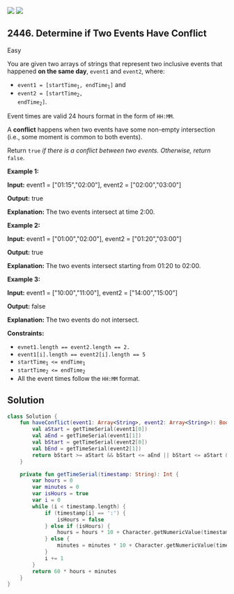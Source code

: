 [![](https://img.shields.io/github/stars/javadev/LeetCode-in-Kotlin?label=Stars&style=flat-square)](https://github.com/javadev/LeetCode-in-Kotlin)
[![](https://img.shields.io/github/forks/javadev/LeetCode-in-Kotlin?label=Fork%20me%20on%20GitHub%20&style=flat-square)](https://github.com/javadev/LeetCode-in-Kotlin/fork)

## 2446\. Determine if Two Events Have Conflict

Easy

You are given two arrays of strings that represent two inclusive events that happened **on the same day**, `event1` and `event2`, where:

*   <code>event1 = [startTime<sub>1</sub>, endTime<sub>1</sub>]</code> and
*   <code>event2 = [startTime<sub>2</sub>, endTime<sub>2</sub>]</code>.

Event times are valid 24 hours format in the form of `HH:MM`.

A **conflict** happens when two events have some non-empty intersection (i.e., some moment is common to both events).

Return `true` _if there is a conflict between two events. Otherwise, return_ `false`.

**Example 1:**

**Input:** event1 = ["01:15","02:00"], event2 = ["02:00","03:00"]

**Output:** true

**Explanation:** The two events intersect at time 2:00.

**Example 2:**

**Input:** event1 = ["01:00","02:00"], event2 = ["01:20","03:00"]

**Output:** true

**Explanation:** The two events intersect starting from 01:20 to 02:00.

**Example 3:**

**Input:** event1 = ["10:00","11:00"], event2 = ["14:00","15:00"]

**Output:** false

**Explanation:** The two events do not intersect.

**Constraints:**

*   `evnet1.length == event2.length == 2.`
*   `event1[i].length == event2[i].length == 5`
*   <code>startTime<sub>1</sub> <= endTime<sub>1</sub></code>
*   <code>startTime<sub>2</sub> <= endTime<sub>2</sub></code>
*   All the event times follow the `HH:MM` format.

## Solution

```kotlin
class Solution {
    fun haveConflict(event1: Array<String>, event2: Array<String>): Boolean {
        val aStart = getTimeSerial(event1[0])
        val aEnd = getTimeSerial(event1[1])
        val bStart = getTimeSerial(event2[0])
        val bEnd = getTimeSerial(event2[1])
        return bStart >= aStart && bStart <= aEnd || bStart <= aStart && bEnd >= aStart
    }

    private fun getTimeSerial(timestamp: String): Int {
        var hours = 0
        var minutes = 0
        var isHours = true
        var i = 0
        while (i < timestamp.length) {
            if (timestamp[i] == ':') {
                isHours = false
            } else if (isHours) {
                hours = hours * 10 + Character.getNumericValue(timestamp[i])
            } else {
                minutes = minutes * 10 + Character.getNumericValue(timestamp[i])
            }
            i += 1
        }
        return 60 * hours + minutes
    }
}
```